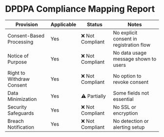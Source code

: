 # DPDPA Compliance Mapping Report

| Provision                  | Applicable | Status           | Notes                                         |
|----------------------------|------------|------------------|-----------------------------------------------|
| Consent-Based Processing   | Yes        | ❌ Not Compliant | No explicit consent in registration flow     |
| Notice of Purpose          | Yes        | ❌ Not Compliant | No data usage message shown to users         |
| Right to Withdraw Consent  | Yes        | ❌ Not Compliant | No option to revoke consent                  |
| Data Minimization          | Yes        | ⚠️ Partially      | Some fields not essential                    |
| Security Safeguards        | Yes        | ❌ Not Compliant | No SSL or encryption                         |
| Breach Notification        | Yes        | ❌ Not Compliant | No detection or alerting setup               |
